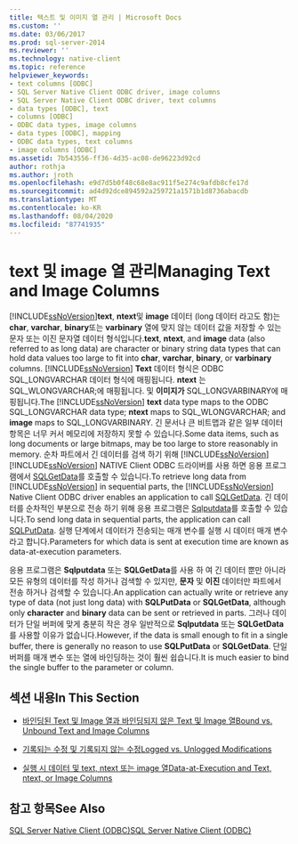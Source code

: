 ```yaml
---
title: 텍스트 및 이미지 열 관리 | Microsoft Docs
ms.custom: ''
ms.date: 03/06/2017
ms.prod: sql-server-2014
ms.reviewer: ''
ms.technology: native-client
ms.topic: reference
helpviewer_keywords:
- text columns [ODBC]
- SQL Server Native Client ODBC driver, image columns
- SQL Server Native Client ODBC driver, text columns
- data types [ODBC], text
- columns [ODBC]
- ODBC data types, image columns
- data types [ODBC], mapping
- ODBC data types, text columns
- image columns [ODBC]
ms.assetid: 7b543556-ff36-4d35-ac08-de96223d92cd
author: rothja
ms.author: jroth
ms.openlocfilehash: e9d7d5b0f48c68e8ac911f5e274c9afdb8cfe17d
ms.sourcegitcommit: ad4d92dce894592a259721a1571b1d8736abacdb
ms.translationtype: MT
ms.contentlocale: ko-KR
ms.lasthandoff: 08/04/2020
ms.locfileid: "87741935"
---
```

# <a name="managing-text-and-image-columns"></a><span data-ttu-id="1d2e2-102">text 및 image 열 관리</span><span class="sxs-lookup"><span data-stu-id="1d2e2-102">Managing Text and Image Columns</span></span>
  [!INCLUDE[ssNoVersion](../../includes/ssnoversion-md.md)]<span data-ttu-id="1d2e2-103">**text**, **ntext**및 **image** 데이터 (long 데이터 라고도 함)는 **char**, **varchar**, **binary**또는 **varbinary** 열에 맞지 않는 데이터 값을 저장할 수 있는 문자 또는 이진 문자열 데이터 형식입니다.</span><span class="sxs-lookup"><span data-stu-id="1d2e2-103">**text**, **ntext**, and **image** data (also referred to as long data) are character or binary string data types that can hold data values too large to fit into **char**, **varchar**, **binary**, or **varbinary** columns.</span></span> <span data-ttu-id="1d2e2-104">[!INCLUDE[ssNoVersion](../../includes/ssnoversion-md.md)] **Text** 데이터 형식은 ODBC SQL_LONGVARCHAR 데이터 형식에 매핑됩니다. **ntext** 는 SQL_WLONGVARCHAR;에 매핑됩니다. 및 **이미지가** SQL_LONGVARBINARY에 매핑됩니다.</span><span class="sxs-lookup"><span data-stu-id="1d2e2-104">The [!INCLUDE[ssNoVersion](../../includes/ssnoversion-md.md)] **text** data type maps to the ODBC SQL_LONGVARCHAR data type; **ntext** maps to SQL_WLONGVARCHAR; and **image** maps to SQL_LONGVARBINARY.</span></span> <span data-ttu-id="1d2e2-105">긴 문서나 큰 비트맵과 같은 일부 데이터 항목은 너무 커서 메모리에 저장하지 못할 수 있습니다.</span><span class="sxs-lookup"><span data-stu-id="1d2e2-105">Some data items, such as long documents or large bitmaps, may be too large to store reasonably in memory.</span></span> <span data-ttu-id="1d2e2-106">순차 파트에서 긴 데이터를 검색 하기 위해 [!INCLUDE[ssNoVersion](../../includes/ssnoversion-md.md)] [!INCLUDE[ssNoVersion](../../includes/ssnoversion-md.md)] NATIVE Client ODBC 드라이버를 사용 하면 응용 프로그램에서 [SQLGetData](../native-client-odbc-api/sqlgetdata.md)를 호출할 수 있습니다.</span><span class="sxs-lookup"><span data-stu-id="1d2e2-106">To retrieve long data from [!INCLUDE[ssNoVersion](../../includes/ssnoversion-md.md)] in sequential parts, the [!INCLUDE[ssNoVersion](../../includes/ssnoversion-md.md)] Native Client ODBC driver enables an application to call [SQLGetData](../native-client-odbc-api/sqlgetdata.md).</span></span> <span data-ttu-id="1d2e2-107">긴 데이터를 순차적인 부분으로 전송 하기 위해 응용 프로그램은 [Sqlputdata](../native-client-odbc-api/sqlputdata.md)를 호출할 수 있습니다.</span><span class="sxs-lookup"><span data-stu-id="1d2e2-107">To send long data in sequential parts, the application can call [SQLPutData](../native-client-odbc-api/sqlputdata.md).</span></span> <span data-ttu-id="1d2e2-108">실행 단계에서 데이터가 전송되는 매개 변수를 실행 시 데이터 매개 변수라고 합니다.</span><span class="sxs-lookup"><span data-stu-id="1d2e2-108">Parameters for which data is sent at execution time are known as data-at-execution parameters.</span></span>  
  
 <span data-ttu-id="1d2e2-109">응용 프로그램은 **Sqlputdata** 또는 **SQLGetData**를 사용 하 여 긴 데이터 뿐만 아니라 모든 유형의 데이터를 작성 하거나 검색할 수 있지만, **문자** 및 **이진** 데이터만 파트에서 전송 하거나 검색할 수 있습니다.</span><span class="sxs-lookup"><span data-stu-id="1d2e2-109">An application can actually write or retrieve any type of data (not just long data) with **SQLPutData** or **SQLGetData**, although only **character** and **binary** data can be sent or retrieved in parts.</span></span> <span data-ttu-id="1d2e2-110">그러나 데이터가 단일 버퍼에 맞게 충분히 작은 경우 일반적으로 **Sqlputdata** 또는 **SQLGetData**를 사용할 이유가 없습니다.</span><span class="sxs-lookup"><span data-stu-id="1d2e2-110">However, if the data is small enough to fit in a single buffer, there is generally no reason to use **SQLPutData** or **SQLGetData**.</span></span> <span data-ttu-id="1d2e2-111">단일 버퍼를 매개 변수 또는 열에 바인딩하는 것이 훨씬 쉽습니다.</span><span class="sxs-lookup"><span data-stu-id="1d2e2-111">It is much easier to bind the single buffer to the parameter or column.</span></span>  
  
## <a name="in-this-section"></a><span data-ttu-id="1d2e2-112">섹션 내용</span><span class="sxs-lookup"><span data-stu-id="1d2e2-112">In This Section</span></span>  
  
-   [<span data-ttu-id="1d2e2-113">바인딩된 Text 및 Image 열과 바인딩되지 않은 Text 및 Image 열</span><span class="sxs-lookup"><span data-stu-id="1d2e2-113">Bound vs. Unbound Text and Image Columns</span></span>](bound-vs-unbound-text-and-image-columns.md)  
  
-   [<span data-ttu-id="1d2e2-114">기록되는 수정 및 기록되지 않는 수정</span><span class="sxs-lookup"><span data-stu-id="1d2e2-114">Logged vs. Unlogged Modifications</span></span>](logged-vs-unlogged-modifications.md)  
  
-   [<span data-ttu-id="1d2e2-115">실행 시 데이터 및 text, ntext 또는 image 열</span><span class="sxs-lookup"><span data-stu-id="1d2e2-115">Data-at-Execution and Text, ntext, or Image Columns</span></span>](data-at-execution-and-text-ntext-or-image-columns.md)  
  
## <a name="see-also"></a><span data-ttu-id="1d2e2-116">참고 항목</span><span class="sxs-lookup"><span data-stu-id="1d2e2-116">See Also</span></span>  
 [<span data-ttu-id="1d2e2-117">SQL Server Native Client &#40;ODBC&#41;</span><span class="sxs-lookup"><span data-stu-id="1d2e2-117">SQL Server Native Client &#40;ODBC&#41;</span></span>](../native-client/odbc/sql-server-native-client-odbc.md)  
  
  
